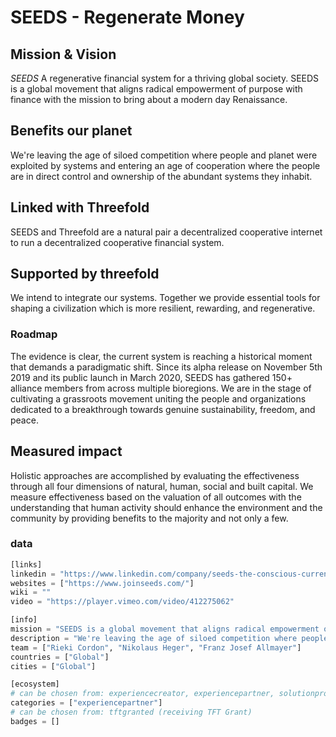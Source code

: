 # SEEDS - Regenerate Money


## Mission & Vision
  *SEEDS* A regenerative financial system for a thriving global society. SEEDS is a global movement that aligns radical empowerment of purpose with finance with the mission to bring about a modern day Renaissance.


## Benefits our planet
We're leaving the age of siloed competition where people and planet were exploited by systems and entering an age of cooperation where the people are in direct control and ownership of the abundant systems they inhabit.


## Linked with Threefold
SEEDS and Threefold are a natural pair a decentralized cooperative internet to run a decentralized cooperative financial system.

## Supported by threefold
We intend to integrate our systems. Together we provide essential tools for shaping a civilization which is more resilient, rewarding, and regenerative.


### Roadmap	
 The evidence is clear, the current system is reaching a historical moment that demands a paradigmatic shift. Since its alpha release on November 5th 2019 and its public launch in March 2020, SEEDS has gathered 150+ alliance members from across multiple bioregions. We are in the stage of cultivating a grassroots movement uniting the people and organizations dedicated to a breakthrough towards genuine sustainability, freedom, and peace.

## Measured impact
 Holistic approaches are accomplished by evaluating the effectiveness through all four dimensions of natural, human, social and built capital. We measure effectiveness based on the valuation of all outcomes with the understanding that human activity should enhance the environment and the community by providing benefits to the majority and not only a few.



### data

```python
[links]
linkedin = "https://www.linkedin.com/company/seeds-the-conscious-currency/"
websites = ["https://www.joinseeds.com/"]
wiki = ""
video = "https://player.vimeo.com/video/412275062"

[info]
mission = "SEEDS is a global movement that aligns radical empowerment of purpose with finance with the mission to bring about a modern day Renaissance. SEEDS is a regenerative financial system for a thriving global society. "
description = "We're leaving the age of siloed competition where people and planet were exploited by systems and entering an age of cooperation where the people are in direct control and ownership of the abundant systems they inhabit. SEEDS and Threefold are a natural pair a decentralized cooperative internet to run a decentralized cooperative financial system. We intend to integrate our systems. Together we provide essential tools for shaping a civilization which is more resilient, rewarding, and regenerative."
team = ["Rieki Cordon", "Nikolaus Heger", "Franz Josef Allmayer"]
countries = ["Global"]
cities = ["Global"]

[ecosystem]
# can be chosen from: experiencecreator, experiencepartner, solutionprovider, farmer, systemintegrator
categories = ["experiencepartner"]
# can be chosen from: tftgranted (receiving TFT Grant)
badges = []
```
